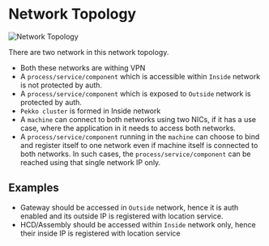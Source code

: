 # Network Topology 

![Network Topology](../images/deployment/network-topology.png)

There are two network in this network topology.

* Both these networks are withing VPN
* A `process/service/component` which is accessible within `Inside` network is not protected by auth.
* A `process/service/component` which is exposed to `Outside` network is protected by auth.
* `Pekko cluster` is formed in Inside network
* A `machine` can connect to both networks using two NICs, if it has a use case, where the application in it
 needs to access both networks.
* A `process/service/component` running in the `machine` can choose to bind and register itself to one network even if
 machine itself is connected to both networks. In such cases, the `process/service/component` can be reached using that
  single network IP only.

## Examples

* Gateway should be accessed in `Outside` network, hence it is auth enabled and its outside IP is registered with location
 service.
* HCD/Assembly should be accessed within `Inside` network only, hence their inside IP is registered with location service
